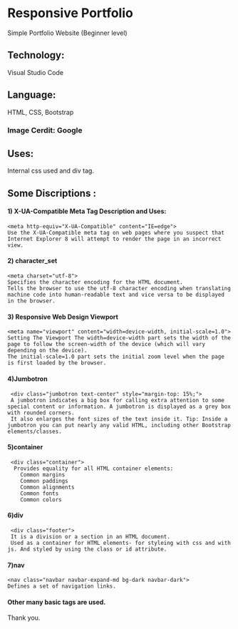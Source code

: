# Responsive Portfolio
Simple Portfolio Website (Beginner level)


## Technology: 
   Visual Studio Code
## Language: 
   HTML, CSS, Bootstrap
### Image Cerdit: Google

## Uses:
Internal css used and div tag.

## Some Discriptions :
#### 1) X-UA-Compatible Meta Tag Description and Uses:
    <meta http-equiv="X-UA-Compatible" content="IE=edge"> 
    Use the X-UA-Compatible meta tag on web pages where you suspect that Internet Explorer 8 will attempt to render the page in an incorrect view.
		
#### 2) character_set
    <meta charset="utf-8">
    Specifies the character encoding for the HTML document.
    Tells the browser to use the utf-8 character encoding when translating machine code into human-readable text and vice versa to be displayed in the browser.

#### 3) Responsive Web Design Viewport
    <meta name="viewport" content="width=device-width, initial-scale=1.0">
    Setting The Viewport The width=device-width part sets the width of the page to follow the screen-width of the device (which will vary depending on the device). 
    The initial-scale=1.0 part sets the initial zoom level when the page is first loaded by the browser.
	   
#### 4)Jumbotron
     <div class="jumbotron text-center" style="margin-top: 15%;">
     A jumbotron indicates a big box for calling extra attention to some special content or information. A jumbotron is displayed as a grey box with rounded corners. 
     It also enlarges the font sizes of the text inside it. Tip: Inside a jumbotron you can put nearly any valid HTML, including other Bootstrap elements/classes.
	   
#### 5)container
     <div class="container">
      Provides equality for all HTML container elements:
        Common margins
        Common paddings
        Common alignments
        Common fonts
        Common colors
	
#### 6)div
     <div class="footer">
     It is a division or a section in an HTML document.
     Used as a container for HTML elements- for styleing with css and with js. And styled by using the class or id attribute.

#### 7)nav
    <nav class="navbar navbar-expand-md bg-dark navbar-dark">
    Defines a set of navigation links.
	
#### Other many basic tags are used.

Thank you.
